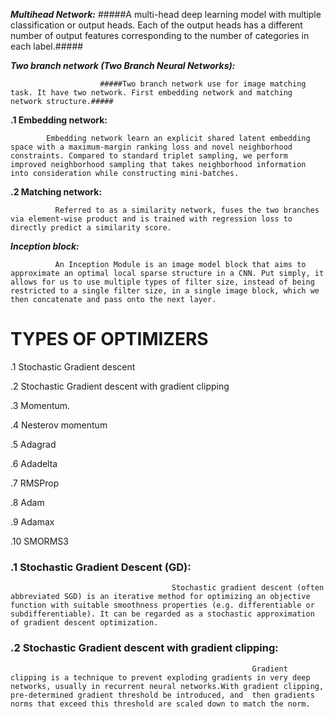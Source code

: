 
***Multihead Network:***
                        #####A multi-head deep learning model with multiple classification or output heads. Each of the output heads has a different number of output features corresponding to the number of categories in each label.#####
		     
		     
***Two branch network (Two Branch Neural Networks):***
                                                
						#####Two branch network use for image matching task. It have two network. First embedding network and matching network structure.#####
						
						
**.1 Embedding network:**
                    
		    Embedding network learn an explicit shared latent embedding space with a maximum-margin ranking loss and novel neighborhood constraints. Compared to standard triplet sampling, we perform improved neighborhood sampling that takes neighborhood information into consideration while constructing mini-batches.
		    
		    
**.2 Matching network:**
                      
		      Referred to as a similarity network, fuses the two branches via element-wise product and is trained with regression loss to directly predict a similarity score.
						   
						   
***Inception block:***
		      
		      An Inception Module is an image model block that aims to approximate an optimal local sparse structure in a CNN. Put simply, it allows for us to use multiple types of filter size, instead of being restricted to a single filter size, in a single image block, which we then concatenate and pass onto the next layer.

# TYPES OF OPTIMIZERS #

.1 Stochastic Gradient descent

.2 Stochastic Gradient descent with gradient clipping

.3 Momentum.


.4 Nesterov momentum

.5 Adagrad

.6 Adadelta

.7 RMSProp

.8 Adam

.9 Adamax

.10 SMORMS3

### .1 Stochastic Gradient Descent (GD):
                                        Stochastic gradient descent (often abbreviated SGD) is an iterative method for optimizing an objective function with suitable smoothness properties (e.g. differentiable or subdifferentiable). It can be regarded as a stochastic approximation of gradient descent optimization.
					
### .2 Stochastic Gradient descent with gradient clipping:
                                                          Gradient clipping is a technique to prevent exploding gradients in very deep networks, usually in recurrent neural networks.With gradient clipping, pre-determined gradient threshold be introduced, and  then gradients norms that exceed this threshold are scaled down to match the norm.
